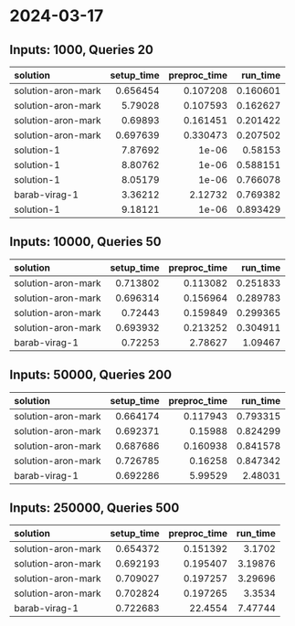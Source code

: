 # 2024-03-17

## Inputs: 1000, Queries 20

| solution           |   setup_time |   preproc_time |   run_time |
|:-------------------|-------------:|---------------:|-----------:|
| solution-aron-mark |     0.656454 |       0.107208 |   0.160601 |
| solution-aron-mark |     5.79028  |       0.107593 |   0.162627 |
| solution-aron-mark |     0.69893  |       0.161451 |   0.201422 |
| solution-aron-mark |     0.697639 |       0.330473 |   0.207502 |
| solution-1         |     7.87692  |       1e-06    |   0.58153  |
| solution-1         |     8.80762  |       1e-06    |   0.588151 |
| solution-1         |     8.05179  |       1e-06    |   0.766078 |
| barab-virag-1      |     3.36212  |       2.12732  |   0.769382 |
| solution-1         |     9.18121  |       1e-06    |   0.893429 |

## Inputs: 10000, Queries 50

| solution           |   setup_time |   preproc_time |   run_time |
|:-------------------|-------------:|---------------:|-----------:|
| solution-aron-mark |     0.713802 |       0.113082 |   0.251833 |
| solution-aron-mark |     0.696314 |       0.156964 |   0.289783 |
| solution-aron-mark |     0.72443  |       0.159849 |   0.299365 |
| solution-aron-mark |     0.693932 |       0.213252 |   0.304911 |
| barab-virag-1      |     0.72253  |       2.78627  |   1.09467  |

## Inputs: 50000, Queries 200

| solution           |   setup_time |   preproc_time |   run_time |
|:-------------------|-------------:|---------------:|-----------:|
| solution-aron-mark |     0.664174 |       0.117943 |   0.793315 |
| solution-aron-mark |     0.692371 |       0.15988  |   0.824299 |
| solution-aron-mark |     0.687686 |       0.160938 |   0.841578 |
| solution-aron-mark |     0.726785 |       0.16258  |   0.847342 |
| barab-virag-1      |     0.692286 |       5.99529  |   2.48031  |

## Inputs: 250000, Queries 500

| solution           |   setup_time |   preproc_time |   run_time |
|:-------------------|-------------:|---------------:|-----------:|
| solution-aron-mark |     0.654372 |       0.151392 |    3.1702  |
| solution-aron-mark |     0.692193 |       0.195407 |    3.19876 |
| solution-aron-mark |     0.709027 |       0.197257 |    3.29696 |
| solution-aron-mark |     0.702824 |       0.197265 |    3.3534  |
| barab-virag-1      |     0.722683 |      22.4554   |    7.47744 |